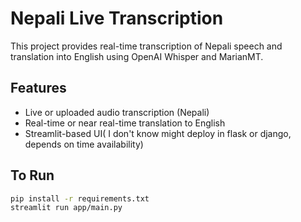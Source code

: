 # Nepali Live Transcription

This project provides real-time transcription of Nepali speech and translation into English using OpenAI Whisper and MarianMT.

## Features
- Live or uploaded audio transcription (Nepali)
- Real-time or near real-time translation to English
- Streamlit-based UI( I don't know might deploy in flask or django, depends on time availability)

## To Run
```bash
pip install -r requirements.txt
streamlit run app/main.py

